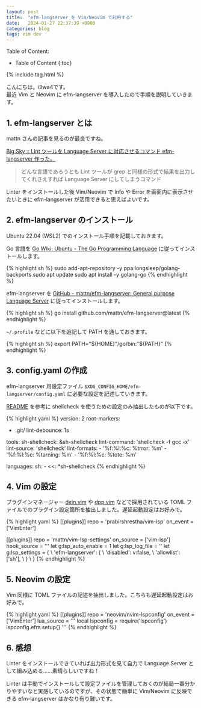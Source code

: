 ```yaml
---
layout: post
title:  "efm-langserver を Vim/Neovim で利用する"
date:   2024-01-27 22:37:39 +0900
categories: blog
tags: vim dev
---
```


Table of Content:
- Table of Content
{:toc}

{% include tag.html %}

<!-- # h1 -->

こんにちは。i9wa4です。  
最近 Vim と Neovim に efm-langserver を導入したので手順を説明していきます。

## 1. efm-langserver とは

mattn さんの記事を見るのが最良ですね。

[Big Sky :: Lint ツールを Language Server に対応させるコマンド efm-langserver 作った。](https://mattn.kaoriya.net/software/lang/go/20190205190203.htm)

> どんな言語であろうとも Lint ツールが grep と同様の形式で結果を出力してくれさえすれば Language Server にしてしまうコマンド

Linter をインストールした後 Vim/Neovim で Info や Error を画面内に表示させたいときに efm-langserver が活用できると思えばよいです。

## 2. efm-langserver のインストール

Ubuntu 22.04 (WSL2) でのインストール手順を記載しておきます。

Go 言語を [Go Wiki: Ubuntu - The Go Programming Language](https://go.dev/wiki/Ubuntu) に従ってインストールします。

{% highlight sh %}
sudo add-apt-repository -y ppa:longsleep/golang-backports
sudo apt update
sudo apt install -y golang-go
{% endhighlight %}

efm-langserver を [GitHub - mattn/efm-langserver: General purpose Language Server](https://github.com/mattn/efm-langserver#installation) に従ってインストールします。

{% highlight sh %}
go install github.com/mattn/efm-langserver@latest
{% endhighlight %}

`~/.profile` などに以下を追記して PATH を通しておきます。

{% highlight sh %}
export PATH="${HOME}"/go/bin:"${PATH}"
{% endhighlight %}

## 3. config.yaml の作成

efm-langserver 用設定ファイル `$XDG_CONFIG_HOME/efm-langserver/config.yaml` に必要な設定を記述していきます。

[README](https://github.com/mattn/efm-langserver#example-for-configyaml) を参考に shellcheck を使うための設定のみ抽出したものが以下です。

{% highlight yaml %}
version: 2
root-markers:
  - .git/
lint-debounce: 1s

tools:
  sh-shellcheck: &sh-shellcheck
    lint-command: 'shellcheck -f gcc -x'
    lint-source: 'shellcheck'
    lint-formats:
      - '%f:%l:%c: %trror: %m'
      - '%f:%l:%c: %tarning: %m'
      - '%f:%l:%c: %tote: %m'

languages:
  sh:
    - <<: *sh-shellcheck
{% endhighlight %}

## 4. Vim の設定

プラグインマネージャー [dein.vim](https://github.com/Shougo/dein.vim) や [dpp.vim](https://github.com/Shougo/dpp.vim) などで採用されている TOML ファイルでのプラグイン設定箇所を抽出しました。遅延起動設定はお好みで。

{% highlight yaml %}
[[plugins]]
repo = 'prabirshrestha/vim-lsp'
on_event = ['VimEnter']

[[plugins]]
repo = 'mattn/vim-lsp-settings'
on_source = ['vim-lsp']
hook_source = '''
let g:lsp_auto_enable = 1
let g:lsp_log_file = ''
let g:lsp_settings = {
  \   'efm-langserver': {
  \     'disabled': v:false,
  \     'allowlist': ['sh'],
  \   }
  \ }
{% endhighlight %}

## 5. Neovim の設定

Vim 同様に TOML ファイルの記述を抽出しました。こちらも遅延起動設定はお好みで。

{% highlight yaml %}
[[plugins]]
repo = 'neovim/nvim-lspconfig'
on_event = ['VimEnter']
lua_source = '''
local lspconfig = require('lspconfig')
lspconfig.efm.setup{}
'''
{% endhighlight %}

## 6. 感想

Linter をインストールできていれば出力形式を見て自力で Language Server として組み込める……素晴らしいですね！

Linter は手動でインストールして設定ファイルを管理しておくのが結局一番分かりやすいなと実感しているのですが、その状態で簡単に Vim/Neovim に反映できる efm-langserver はかなり有り難いです。
